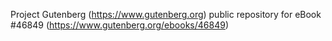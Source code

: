 Project Gutenberg (https://www.gutenberg.org) public repository for eBook #46849 (https://www.gutenberg.org/ebooks/46849)
